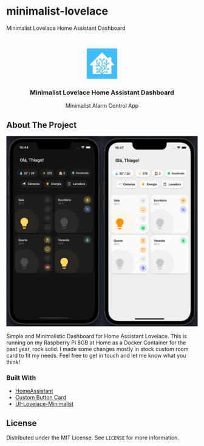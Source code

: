 # minimalist-lovelace
Minimalist Lovelace Home Assistant Dashboard


<!-- PROJECT LOGO -->
<br />
<p align="center">
  <a href="https://github.com/thiagobucca/bucalarm-iot">
    <img src="images/logo.png" alt="Logo" width="80" height="80">
  </a>

  <h3 align="center">Minimalist Lovelace Home Assistant Dashboard</h3>

  <p align="center">
    Minimalist Alarm Control App
    <br />
  </p>
</p>


<!-- ABOUT THE PROJECT -->
## About The Project

[![Product Name Screen Shot][product-screenshot]](https://github.com/thiagobucca/minimalist-lovelace)

Simple and Minimalistic Dashboard for Home Assistant Lovelace. This is running on my Raspberry Pi 8GB at Home as a Docker Container for
the past year, rock solid. I made some changes mostly in stock custom room card to fit my needs. Feel free to get in touch and let me know
what you think!



### Built With

* [HomeAssistant](https://www.home-assistant.io/)
* [Custom Button Card](https://github.com/custom-cards/button-card)
* [UI-Lovelace-Minimalist](https://github.com/UI-Lovelace-Minimalist/UI)



<!-- LICENSE -->
## License

Distributed under the MIT License. See `LICENSE` for more information.

<!-- MARKDOWN LINKS & IMAGES -->
[product-screenshot]: images/screenshots.png